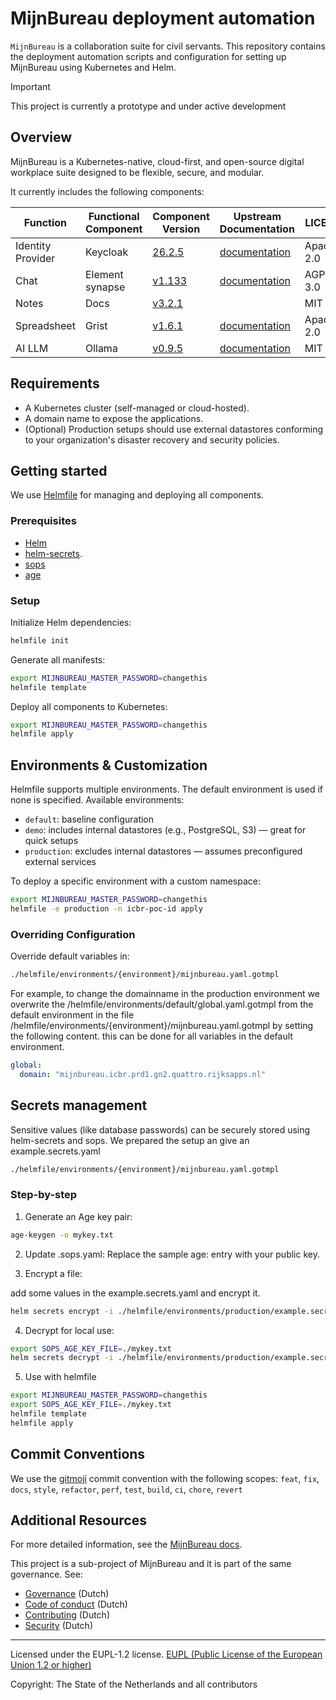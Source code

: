 # MijnBureau deployment automation

`MijnBureau` is a collaboration suite for civil servants. This repository contains the deployment automation scripts and configuration for setting up MijnBureau using Kubernetes and Helm.

> [!IMPORTANT]
> This project is currently a prototype and under active development

## Overview

MijnBureau is a Kubernetes-native, cloud-first, and open-source digital workplace suite designed to be flexible, secure, and modular.

It currently includes the following components:

| Function          | Functional Component | Component Version                                                  | Upstream Documentation                                        | LICENSE    |
| ----------------- | -------------------- | ------------------------------------------------------------------ | ------------------------------------------------------------- | ---------- |
| Identity Provider | Keycloak             | [26.2.5](https://github.com/keycloak/keycloak/releases/tag/26.2.5) | [documentation](https://www.keycloak.org/documentation)       | Apache-2.0 |
| Chat              | Element synapse      | [v1.133](https://github.com/element-hq/synapse/tree/v1.133.0)      | [documentation](https://element-hq.github.io/synapse/latest/) | AGPL-3.0   |
| Notes             | Docs                 | [v3.2.1](https://github.com/suitenumerique/docs/tree/v3.2.1)       |                                                               | MIT        |
| Spreadsheet       | Grist                | [v1.6.1](https://github.com/gristlabs/grist-core/tree/v1.6.1)      | [documentation](https://support.getgrist.com/self-managed/)   | Apache-2.0 |
| AI LLM            | Ollama               | [v0.9.5](https://github.com/ollama/ollama/tree/v0.9.5)             | [documentation](https://ollama.com/)                          | MIT        |

## Requirements

- A Kubernetes cluster (self-managed or cloud-hosted).
- A domain name to expose the applications.
- (Optional) Production setups should use external datastores conforming to your organization's disaster recovery and security policies.

## Getting started

We use [Helmfile](https://helmfile.readthedocs.io/en/latest/) for managing and deploying all components.

### Prerequisites

- [Helm](https://helm.sh/)
- [helm-secrets](https://github.com/jkroepke/helm-secret).
- [sops](https://getsops.io/)
- [age](https://github.com/FiloSottile/age)

### Setup

Initialize Helm dependencies:

```bash
helmfile init
```

Generate all manifests:

```bash
export MIJNBUREAU_MASTER_PASSWORD=changethis
helmfile template
```

Deploy all components to Kubernetes:

```bash
export MIJNBUREAU_MASTER_PASSWORD=changethis
helmfile apply
```

## Environments & Customization

Helmfile supports multiple environments. The default environment is used if none is specified. Available environments:

- `default`: baseline configuration
- `demo`: includes internal datastores (e.g., PostgreSQL, S3) — great for quick setups
- `production`: excludes internal datastores — assumes preconfigured external services

To deploy a specific environment with a custom namespace:

```bash
export MIJNBUREAU_MASTER_PASSWORD=changethis
helmfile -e production -n icbr-poc-id apply
```

### Overriding Configuration

Override default variables in:

```bash
./helmfile/environments/{environment}/mijnbureau.yaml.gotmpl
```

For example, to change the domainname in the production environment we overwrite the /helmfile/environments/default/global.yaml.gotmpl from the default environment in the file /helmfile/environments/{environment}/mijnbureau.yaml.gotmpl by setting the following content. this can be done for all variables in the default environment.

```yaml
global:
  domain: "mijnbureau.icbr.prd1.gn2.quattro.rijksapps.nl"
```

## Secrets management

Sensitive values (like database passwords) can be securely stored using helm-secrets and sops. We prepared the setup an give an example.secrets.yaml

```bash
./helmfile/environments/{environment}/mijnbureau.yaml.gotmpl
```

### Step-by-step

1. Generate an Age key pair:

```bash
age-keygen -o mykey.txt
```

2. Update .sops.yaml:
   Replace the sample age: entry with your public key.

3. Encrypt a file:

add some values in the example.secrets.yaml and encrypt it.

```bash
helm secrets encrypt -i ./helmfile/environments/production/example.secrets.yaml
```

4. Decrypt for local use:

```bash
export SOPS_AGE_KEY_FILE=./mykey.txt
helm secrets decrypt -i ./helmfile/environments/production/example.secrets.yaml
```

5. Use with helmfile

```bash
export MIJNBUREAU_MASTER_PASSWORD=changethis
export SOPS_AGE_KEY_FILE=./mykey.txt
helmfile template
helmfile apply
```

## Commit Conventions

We use the [gitmoji](https://gitmoji.dev/) commit convention with the following scopes: `feat`, `fix`, `docs`, `style`, `refactor`, `perf`, `test`, `build`, `ci`, `chore`, `revert`

## Additional Resources

For more detailed information, see the [MijnBureau docs](https://minbzk.github.io/mijn-bureau/).

This project is a sub-project of MijnBureau and it is part of the same governance. See:

- [Governance](https://github.com/MinBZK/mijn-bureau/blob/main/GOVERNANCE.md) (Dutch)
- [Code of conduct](https://github.com/MinBZK/mijn-bureau/blob/main/CODE_OF_CONDUCT.md) (Dutch)
- [Contributing](https://github.com/MinBZK/mijn-bureau/blob/main/CONTRIBUTING.md) (Dutch)
- [Security](https://github.com/MinBZK/mijn-bureau/blob/main/SECURITY.md) (Dutch)

---

Licensed under the EUPL-1.2 license.
[EUPL (Public License of the European Union 1.2 or higher)](LICENSE)

Copyright: The State of the Netherlands and all contributors
